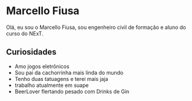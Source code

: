 # Marcello Fiusa

Olá, eu sou o Marcello Fiusa, sou engenheiro civil de formação e aluno do curso do NExT.

## Curiosidades

* Amo jogos eletrônicos
* Sou pai da cachorrinha mais linda do mundo
* Tenho duas tatuagens e terei mais jaja
* trabalho atualmente em suape
* BeerLover flertando pesado com Drinks de Gin
